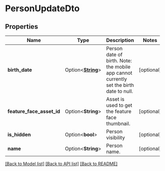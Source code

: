 # PersonUpdateDto

## Properties

Name | Type | Description | Notes
------------ | ------------- | ------------- | -------------
**birth_date** | Option<[**String**](string.md)> | Person date of birth. Note: the mobile app cannot currently set the birth date to null. | [optional]
**feature_face_asset_id** | Option<**String**> | Asset is used to get the feature face thumbnail. | [optional]
**is_hidden** | Option<**bool**> | Person visibility | [optional]
**name** | Option<**String**> | Person name. | [optional]

[[Back to Model list]](../README.md#documentation-for-models) [[Back to API list]](../README.md#documentation-for-api-endpoints) [[Back to README]](../README.md)


